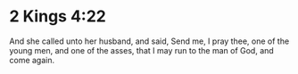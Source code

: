 # 2 Kings 4:22

And she called unto her husband, and said, Send me, I pray thee, one of the young men, and one of the asses, that I may run to the man of God, and come again.